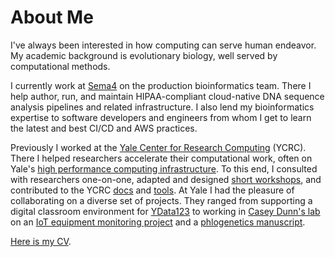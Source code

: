 # About Me

I've always been interested in how computing can serve human endeavor. My academic background is evolutionary biology, well served by computational methods.

I currently work at [Sema4](https://sema4.com/) on the production bioinformatics team. There I help author, run, and maintain HIPAA-compliant cloud-native DNA sequence analysis pipelines and related infrastructure. I also lend my bioinformatics expertise to software developers and engineers from whom I get to learn the latest and best CI/CD and AWS practices.

Previously I worked at the [Yale Center for Research Computing](https://research.computing.yale.edu/) (YCRC). There I helped researchers accelerate their computational work, often on Yale's [high performance computing infrastructure](https://docs.ycrc.yale.edu/clusters-at-yale/clusters/). To this end, I consulted with researchers one-on-one, adapted and designed [short workshops](https://research.computing.yale.edu/training), and contributed to the YCRC [docs](https://github.com/ycrc/ycrc.github.io/tree/src) and [tools](https://github.com/ycrc). At Yale I had the pleasure of collaborating on a diverse set of projects. They ranged from supporting a digital classroom environment for [YData123](http://ydata123.org/) to working in [Casey Dunn's lab](http://dunnlab.org/) on an [IoT equipment monitoring project](https://github.com/dunnlab/lullaby) and a [phlogenetics manuscript](https://doi.org/10.1093/molbev/msab170).

[Here is my CV](CV_Benjamin_Robert_Evans.pdf).
